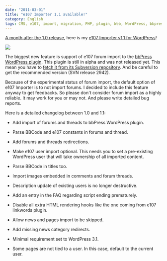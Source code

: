 ```yaml
---
date: "2011-03-01"
title: "e107 Importer 1.1 available!"
category: English
tags: CMS, e107, import, migration, PHP, plugin, Web, WordPress, bbpress
---
```


[A month after the 1.0 release](https://kevin.deldycke.com/2011/01/e107-importer-wordpress-plugin-v1-0-released/), here is my [e107 Importer v1.1 for WordPress](https://wordpress.org/extend/plugins/e107-importer/)!

![](/uploads/2011/e107-importer-option-panel.png)

The biggest new feature is support of e107 forum import to the [bbPress WordPress plugin](https://wordpress.org/extend/plugins/bbpress/). This plugin is still in alpha and was not released yet. This mean you have to [fetch it from its Subversion repository](https://trac.bbpress.org/browser/branches/plugin?rev=2942). And be careful to get the recommended version (SVN release 2942).

Because of the experimental status of forum import, the default option of e107 Importer is to not import forums. I decided to include this feature anyway to get feedbacks. So please don't consider forum import as a highly reliable. It may work for you or may not. And please write detailed bug reports.

Here is a detailed changelog between 1.0 and 1.1:

  * Add import of forums and threads to bbPress WordPress plugin.

  * Parse BBCode and e107 constants in forums and thread.

  * Add forums and threads redirections.

  * Make e107 user import optional. This needs you to set a pre-existing WordPress user that will take ownership of all imported content.

  * Parse BBCode in titles too.

  * Import images embedded in comments and forum threads.

  * Description update of existing users is no longer destructive.

  * Add an entry in the FAQ regarding script ending prematurely.

  * Disable all extra HTML rendering hooks like the one coming from e107 linkwords plugin.

  * Allow news and pages import to be skipped.

  * Add missing news category redirects.

  * Minimal requirement set to WordPress 3.1.

  * Some pages are not tied to a user. In this case, default to the current user.

